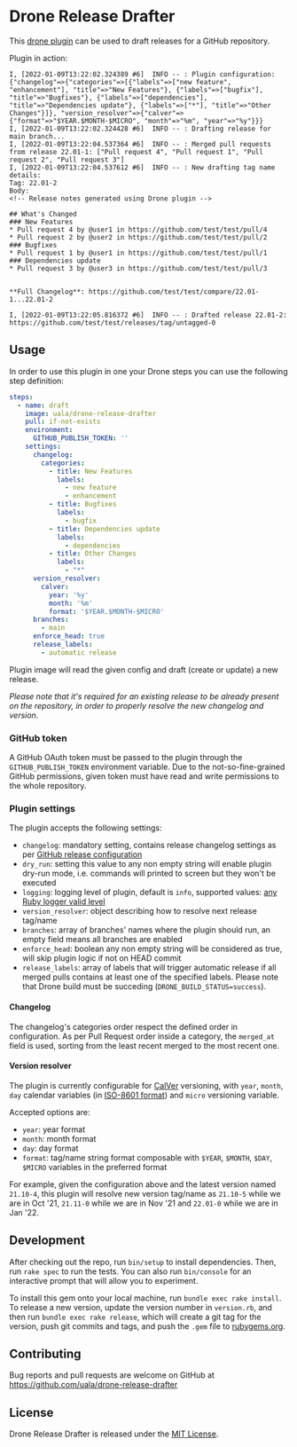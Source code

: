 # Drone Release Drafter

This [drone plugin](https://drone.io/) can be used to draft releases for a GitHub repository.

Plugin in action:

```console
I, [2022-01-09T13:22:02.324389 #6]  INFO -- : Plugin configuration: {"changelog"=>{"categories"=>[{"labels"=>["new feature", "enhancement"], "title"=>"New Features"}, {"labels"=>["bugfix"], "title"=>"Bugfixes"}, {"labels"=>["dependencies"], "title"=>"Dependencies update"}, {"labels"=>["*"], "title"=>"Other Changes"}]}, "version_resolver"=>{"calver"=>{"format"=>"$YEAR.$MONTH-$MICRO", "month"=>"%m", "year"=>"%y"}}}
I, [2022-01-09T13:22:02.324428 #6]  INFO -- : Drafting release for main branch...
I, [2022-01-09T13:22:04.537364 #6]  INFO -- : Merged pull requests from release 22.01-1: ["Pull request 4", "Pull request 1", "Pull request 2", "Pull request 3"]
I, [2022-01-09T13:22:04.537612 #6]  INFO -- : New drafting tag name details:
Tag: 22.01-2
Body:
<!-- Release notes generated using Drone plugin -->

## What's Changed
### New Features
* Pull request 4 by @user1 in https://github.com/test/test/pull/4
* Pull request 2 by @user2 in https://github.com/test/test/pull/2
### Bugfixes
* Pull request 1 by @user1 in https://github.com/test/test/pull/1
### Dependencies update
* Pull request 3 by @user3 in https://github.com/test/test/pull/3


**Full Changelog**: https://github.com/test/test/compare/22.01-1...22.01-2

I, [2022-01-09T13:22:05.816372 #6]  INFO -- : Drafted release 22.01-2: https://github.com/test/test/releases/tag/untagged-0
```

## Usage

In order to use this plugin in one your Drone steps you can use the following step definition:

```yaml
steps:
  - name: draft
    image: uala/drone-release-drafter
    pull: if-not-exists
    environment:
      GITHUB_PUBLISH_TOKEN: ''
    settings:
      changelog:
        categories:
          - title: New Features
            labels:
              - new feature
              - enhancement
          - title: Bugfixes
            labels:
              - bugfix
          - title: Dependencies update
            labels:
              - dependencies
          - title: Other Changes
            labels:
              - "*"
      version_resolver:
        calver:
          year: '%y'
          month: '%m'
          format: '$YEAR.$MONTH-$MICRO'
      branches:
        - main
      enforce_head: true
      release_labels:
        - automatic release
```

Plugin image will read the given config and draft (create or update) a new release.

*Please note that it's required for an existing release to be already present on the repository, in order to properly resolve the new changelog and version.*

### GitHub token

A GitHub OAuth token must be passed to the plugin through the `GITHUB_PUBLISH_TOKEN` environment variable. Due to the not-so-fine-grained GitHub permissions, given token must have read and write permissions to the whole repository.

### Plugin settings

The plugin accepts the following settings:

* `changelog`: mandatory setting, contains release changelog settings as per [GitHub release configuration](https://docs.github.com/en/repositories/releasing-projects-on-github/automatically-generated-release-notes#configuration-options)
* `dry_run`: setting this value to any non empty string will enable plugin dry-run mode, i.e. commands will printed to screen but they won't be executed
* `logging`: logging level of plugin, default is `info`, supported values: [any Ruby logger valid level](https://ruby-doc.org/stdlib-2.4.0/libdoc/logger/rdoc/Logger.html#class-Logger-label-Description)
* `version_resolver`: object describing how to resolve next release tag/name
* `branches`: array of branches' names where the plugin should run, an empty field means all branches are enabled
* `enforce_head`: boolean any non empty string will be considered as true, will skip plugin logic if not on HEAD commit
* `release_labels`: array of labels that will trigger automatic release if all merged pulls contains at least one of the specified labels. Please note that Drone build must be succeding (`DRONE_BUILD_STATUS=success`).

#### Changelog

The changelog's categories order respect the defined order in configuration. As per Pull Request order inside a category, the `merged_at` field is used, sorting from the least recent merged to the most recent one.

#### Version resolver

The plugin is currently configurable for [CalVer](https://calver.org/) versioning, with `year`, `month`, `day` calendar variables (in [ISO-8601 format](https://apidock.com/ruby/Time/strftime)) and `micro` versioning variable.

Accepted options are:

* `year`: year format
* `month`: month format
* `day`: day format
* `format`: tag/name string format composable with `$YEAR`, `$MONTH`, `$DAY`, `$MICRO` variables in the preferred format

For example, given the configuration above and the latest version named `21.10-4`, this plugin will resolve new version tag/name as `21.10-5` while we are in Oct '21, `21.11-0` while we are in Nov '21 and `22.01-0` while we are in Jan '22.

## Development

After checking out the repo, run `bin/setup` to install dependencies. Then, run `rake spec` to run the tests. You can also run `bin/console` for an interactive prompt that will allow you to experiment.

To install this gem onto your local machine, run `bundle exec rake install`. To release a new version, update the version number in `version.rb`, and then run `bundle exec rake release`, which will create a git tag for the version, push git commits and tags, and push the `.gem` file to [rubygems.org](https://rubygems.org).

## Contributing

Bug reports and pull requests are welcome on GitHub at https://github.com/uala/drone-release-drafter

## License

Drone Release Drafter is released under the [MIT License](https://opensource.org/licenses/MIT).
